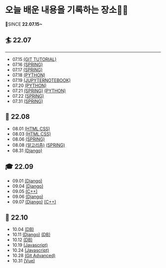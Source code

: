 # 오늘 배운 내용을 기록하는 장소🧐🧐

🙏SINCE **22.07.15~**

## 🏄 22.07

---

- 07.15 [\(GIT TUTORIAL\)](./Git/GIT_TUTORIAL)
- 07.16 [\(SPRING\)](./Spring)
- 07.17 [\(SPRING\)](./Spring)
- 07.18 [\(PYTHON\)](./PYTHON/파이썬.md)
- 07.19 [\(JUPYTERNOTEBOOK\)](./PYTHON/JupyterNotebook.md)
- 07.20 [\(PYTHON\)](./PYTHON/파이썬.md)
- 07.21 [\(SPRING\)](./Spring) [\(PYTHON\)](./PYTHON/파이썬.md)
- 07.22 [\(SPRING\)](./Spring)
- 07.31 [\(SPRING\)](./Spring)

## 🌄 22.08

- 08.01 [\(HTML,CSS)](./Web/HTML,CSS.md)
- 08.03 [\(HTML,CSS)](./Web/HTML,CSS.md)
- 08.06 [\(SPRING\)](./Spring)
- 08.08 [\(알고리즘\)](./algorithm/알고리즘수업.md) [\(SPRING\)](./Spring)
- 08.31 [\(Django\)](./Django/README.md)

## 🎓 22.09

- 09.01 [\(Django\)](./Django/README.md)
- 09.04 [\(Django\)](./Django/README.md)
- 09.05 [\(C++\)](./C%2B%2B/README.md)
- 09.06 [\(Django\)](./Django/README.md)
- 09.07 [\(Django\)](./Django/README.md) [\(C++\)](./C%2B%2B/README.md)

## 🎡 22.10
- 10.04 [\(DB\)](DB/SQL.MD)
- 10.11 [\(Django\)](./Django/README.md) [\(DB\)](Django/DJANGODB.md)
- 10.12 [\(DB\)](Django/DJANGODB.md)
- 10.19 [\(Javascript\)](Javascript/README.md)
- 10.24 [\(Javascript\)](Javascript/README.md)
- 10.28 [\(Git Advanced\)](Git\GIT_ADVANCED.md)
- 10.31 [\(Vue\)](Vue/README.md)